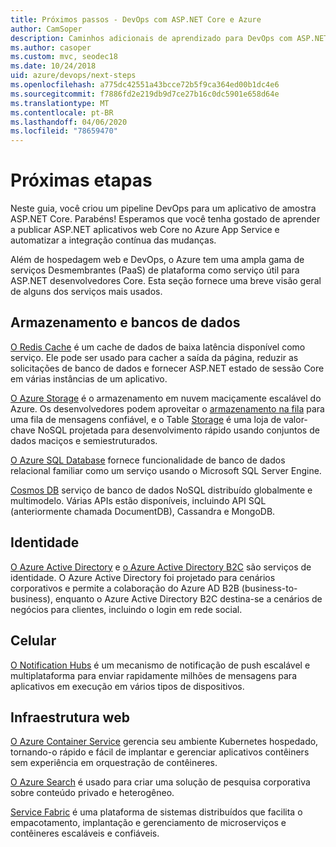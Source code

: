 ```yaml
---
title: Próximos passos - DevOps com ASP.NET Core e Azure
author: CamSoper
description: Caminhos adicionais de aprendizado para DevOps com ASP.NET Core e Azure.
ms.author: casoper
ms.custom: mvc, seodec18
ms.date: 10/24/2018
uid: azure/devops/next-steps
ms.openlocfilehash: a775dc42551a43bcce72b5f9ca364ed00b1dc4e6
ms.sourcegitcommit: f7886fd2e219db9d7ce27b16c0dc5901e658d64e
ms.translationtype: MT
ms.contentlocale: pt-BR
ms.lasthandoff: 04/06/2020
ms.locfileid: "78659470"
---
```

# <a name="next-steps"></a>Próximas etapas

Neste guia, você criou um pipeline DevOps para um aplicativo de amostra ASP.NET Core. Parabéns! Esperamos que você tenha gostado de aprender a publicar ASP.NET aplicativos web Core no Azure App Service e automatizar a integração contínua das mudanças.

Além de hospedagem web e DevOps, o Azure tem uma ampla gama de serviços Desmembrantes (PaaS) de plataforma como serviço útil para ASP.NET desenvolvedores Core. Esta seção fornece uma breve visão geral de alguns dos serviços mais usados.

## <a name="storage-and-databases"></a>Armazenamento e bancos de dados

[O Redis Cache](/azure/redis-cache/) é um cache de dados de baixa latência disponível como serviço. Ele pode ser usado para cacher a saída da página, reduzir as solicitações de banco de dados e fornecer ASP.NET estado de sessão Core em várias instâncias de um aplicativo.

[O Azure Storage](/azure/storage/) é o armazenamento em nuvem maciçamente escalável do Azure. Os desenvolvedores podem aproveitar o [armazenamento na fila](/azure/storage/queues/storage-queues-introduction) para uma fila de mensagens confiável, e o Table [Storage](/azure/storage/tables/table-storage-overview) é uma loja de valor-chave NoSQL projetada para desenvolvimento rápido usando conjuntos de dados maciços e semiestruturados.

[O Azure SQL Database](/azure/sql-database/) fornece funcionalidade de banco de dados relacional familiar como um serviço usando o Microsoft SQL Server Engine.

[Cosmos DB](/azure/cosmos-db/) serviço de banco de dados NoSQL distribuído globalmente e multimodelo. Várias APIs estão disponíveis, incluindo API SQL (anteriormente chamada DocumentDB), Cassandra e MongoDB.

## <a name="identity"></a>Identidade

[O Azure Active Directory](/azure/active-directory/) e [o Azure Active Directory B2C](/azure/active-directory-b2c/) são serviços de identidade. O Azure Active Directory foi projetado para cenários corporativos e permite a colaboração do Azure AD B2B (business-to-business), enquanto o Azure Active Directory B2C destina-se a cenários de negócios para clientes, incluindo o login em rede social.

## <a name="mobile"></a>Celular

[O Notification Hubs](/azure/notification-hubs/) é um mecanismo de notificação de push escalável e multiplataforma para enviar rapidamente milhões de mensagens para aplicativos em execução em vários tipos de dispositivos.

## <a name="web-infrastructure"></a>Infraestrutura web

[O Azure Container Service](/azure/aks/) gerencia seu ambiente Kubernetes hospedado, tornando-o rápido e fácil de implantar e gerenciar aplicativos contêiners sem experiência em orquestração de contêineres.

[O Azure Search](/azure/search/) é usado para criar uma solução de pesquisa corporativa sobre conteúdo privado e heterogêneo.

[Service Fabric](/azure/service-fabric/) é uma plataforma de sistemas distribuídos que facilita o empacotamento, implantação e gerenciamento de microserviços e contêineres escaláveis e confiáveis.
